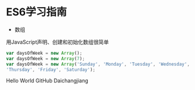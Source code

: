﻿# ES6学习指南

* 数组

用JavaScript声明、创建和初始化数组很简单

```javascript
var daysOfWeek = new Array();
var daysOfWeek = new Array(7);
var daysOfWeek = new Array('Sunday', 'Monday', 'Tuesday', 'Wednesday',
'Thursday', 'Friday', 'Saturday');
```


Hello World GitHub Daichangjiang
